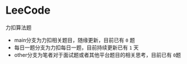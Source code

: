 # LeeCode
力扣算法题

- main分支为力扣相关题目，随缘更新，目前已有 `0` 题
- 每日一题分支为力扣每日一题，目前持续更新已有 `1` 天
- other分支为笔者对于面试题或者其他平台题目的相关思考，目前已有 `0`题
